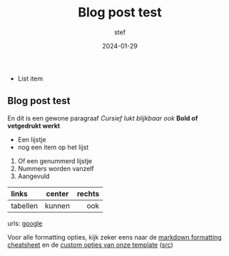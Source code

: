 ﻿---
title: Blog post test
date: 2024-01-29
categories: []
tags: [welcome]
author: stef
---

- List item

## Blog post test

En dit is een gewone paragraaf
_Cursief lukt blijkbaar ook_
**Bold of vetgedrukt werkt**

- Een lijstje
- nog een item op het lijst

1. Of een genummerd lijstje
1. Nummers worden vanzelf
1. Aangevuld

| links    | center | rechts |
| :------- | :----: | -----: |
| tabellen | kunnen |    ook |

urls: [google](https://google.com)

Voor alle formatting opties, kijk zeker eens naar de [markdown formatting cheatsheet](https://www.markdownguide.org/cheat-sheet/) en de [custom opties van onze template](https://chirpy.cotes.page/posts/text-and-typography/) ([src](https://github.com/cotes2020/jekyll-theme-chirpy/blob/master/_posts/2019-08-08-text-and-typography.md))
